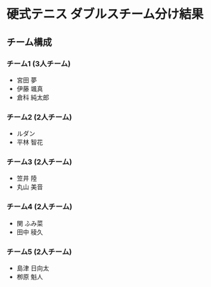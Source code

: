 # 硬式テニス ダブルスチーム分け結果

## チーム構成

### チーム1 (3人チーム)
*   宮田 夢
*   伊藤 颯真
*   倉科 純太郎

### チーム2 (2人チーム)
*   ルダン
*   平林 智花

### チーム3 (2人チーム)
*   笠井 陸
*   丸山 美音

### チーム4 (2人チーム)
*   関 ふみ菜
*   田中 稜久

### チーム5 (2人チーム)
*   島津 日向太
*   栁原 魁人
